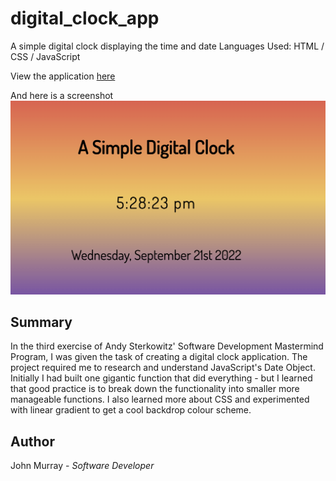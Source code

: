 # digital_clock_app

 A simple digital clock displaying the time and date
 Languages Used:  HTML / CSS / JavaScript

View the application [here](https://jmurrii.github.io/digital_clock_app/)

And here is a screenshot
![My Image](assets/digital_clock_screenshot.png)

## Summary
In the third exercise of Andy Sterkowitz' Software Development Mastermind Program, I was given the task of creating a digital clock application.
The project required me to research and understand JavaScript's Date Object.
Initially I had built one gigantic function that did everything - but I learned that good practice is to break down the functionality
into smaller more manageable functions.
I also learned more about CSS and experimented with linear gradient to get a cool backdrop colour scheme.


## Author
John Murray - _Software Developer_
